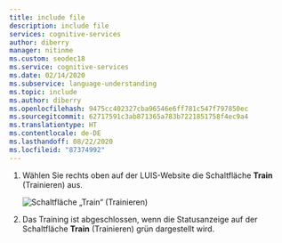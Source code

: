 ```yaml
---
title: include file
description: include file
services: cognitive-services
author: diberry
manager: nitinme
ms.custom: seodec18
ms.service: cognitive-services
ms.date: 02/14/2020
ms.subservice: language-understanding
ms.topic: include
ms.author: diberry
ms.openlocfilehash: 9475cc402327cba96546e6ff781c547f797850ec
ms.sourcegitcommit: 62717591c3ab871365a783b7221851758f4ec9a4
ms.translationtype: HT
ms.contentlocale: de-DE
ms.lasthandoff: 08/22/2020
ms.locfileid: "87374992"
---
```

1. Wählen Sie rechts oben auf der LUIS-Website die Schaltfläche **Train** (Trainieren) aus.

    ![Schaltfläche „Train“ (Trainieren)](../media/train-button-preview.png)

1. Das Training ist abgeschlossen, wenn die Statusanzeige auf der Schaltfläche **Train** (Trainieren) grün dargestellt wird.